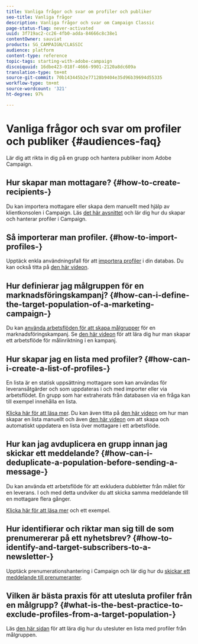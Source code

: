 ```yaml
---
title: Vanliga frågor och svar om profiler och publiker
seo-title: Vanliga frågor
description: Vanliga frågor och svar om Campaign Classic
page-status-flag: never-activated
uuid: 3f719ac2-cc26-4fb0-adda-84666c8c38e1
contentOwner: sauviat
products: SG_CAMPAIGN/CLASSIC
audience: platform
content-type: reference
topic-tags: starting-with-adobe-campaign
discoiquuid: 16dbe423-018f-4666-9901-2120a8dc609a
translation-type: tm+mt
source-git-commit: 70b143445b2e77128b9404e35d96b39694d55335
workflow-type: tm+mt
source-wordcount: '321'
ht-degree: 97%

---
```



# Vanliga frågor och svar om profiler och publiker {#audiences-faq}

Lär dig att rikta in dig på en grupp och hantera publiker inom Adobe Campaign.

## Hur skapar man mottagare? {#how-to-create-recipients-}

Du kan importera mottagare eller skapa dem manuellt med hjälp av klientkonsolen i Campaign. Läs [det här avsnittet](../../platform/using/about-profiles.md) och lär dig hur du skapar och hanterar profiler i Campaign.

## Så importerar man profiler. {#how-to-import-profiles-}

Upptäck enkla användningsfall för att [importera profiler](../../platform/using/importing-data.md#generic-import-samples) i din databas. Du kan också titta på [den här videon](https://docs.adobe.com/content/help/en/campaign-learn/campaign-classic-tutorials/getting-started/importing-profiles.html).

## Hur definierar jag målgruppen för en marknadsföringskampanj? {#how-can-i-define-the-target-population-of-a-marketing-campaign-}

Du kan [använda arbetsflöden för att skapa målgrupper](../../campaign/using/marketing-campaign-deliveries.md#building-the-main-target-in-a-workflow) för en marknadsföringskampanj. Se [den här videon](https://docs.adobe.com/content/help/en/campaign-learn/campaign-classic-tutorials/getting-started/creating-a-workflow.html) för att lära dig hur man skapar ett arbetsflöde för målinriktning i en kampanj.

## Hur skapar jag en lista med profiler? {#how-can-i-create-a-list-of-profiles-}

En lista är en statisk uppsättning mottagare som kan användas för leveransåtgärder och som uppdateras i och med importer eller via arbetsflödet. En grupp som har extraherats från databasen via en fråga kan till exempel innehålla en lista.

[Klicka här för att läsa mer](../../platform/using/creating-and-managing-lists.md#creating-a-profile-list-from-a-group). Du kan även titta på [den här videon](https://docs.adobe.com/content/help/en/campaign-learn/campaign-classic-tutorials/getting-started/creating-a-list-of-recipients.html) om hur man skapar en lista manuellt och även [den här videon](https://docs.adobe.com/content/help/en/campaign-classic-learn/tutorials/profile-management/creating-a-list-of-recipients.html) om att skapa och automatiskt uppdatera en lista över mottagare i ett arbetsflöde.

## Hur kan jag avduplicera en grupp innan jag skickar ett meddelande? {#how-can-i-deduplicate-a-population-before-sending-a-message-}

Du kan använda ett arbetsflöde för att exkludera dubbletter från målet för en leverans. I och med detta undviker du att skicka samma meddelande till en mottagare flera gånger.

[Klicka här för att läsa mer](../../workflow/using/deduplication.md#example--identify-the-duplicates-before-a-delivery) och ett exempel.

## Hur identifierar och riktar man sig till de som prenumererar på ett nyhetsbrev? {#how-to-identify-and-target-subscribers-to-a-newsletter-}

Upptäck prenumerationshantering i Campaign och lär dig hur du [skickar ett meddelande till prenumeranter](../../delivery/using/managing-subscriptions.md).

## Vilken är bästa praxis för att utesluta profiler från en målgrupp? {#what-is-the-best-practice-to-exclude-profiles-from-a-target-population-}

Läs [den här sidan](../../workflow/using/read-list.md) för att lära dig hur du utesluter en lista med profiler från målgruppen.
